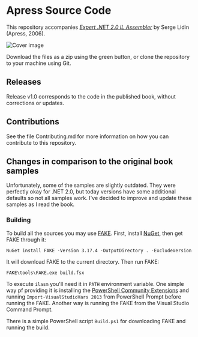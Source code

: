 # Apress Source Code

This repository accompanies [*Expert .NET 2.0 IL Assembler*](http://www.apress.com/9781590596463) by Serge Lidin (Apress, 2006).

![Cover image](9781590596463.jpg)

Download the files as a zip using the green button, or clone the repository to your machine using Git.

## Releases

Release v1.0 corresponds to the code in the published book, without corrections or updates.

## Contributions

See the file Contributing.md for more information on how you can contribute to this repository.

## Changes in comparison to the original book samples

Unfortunately, some of the samples are slightly outdated. They were perfectly okay for .NET 2.0, but today versions have some additional defaults so not all samples work. I've decided to improve and update these samples as I read the book.

### Building

To build all the sources you may use [FAKE](http://fsharp.github.io/FAKE/). First, install
[NuGet](https://www.nuget.org/), then get FAKE through it:

    NuGet install FAKE -Version 3.17.4 -OutputDirectory . -ExcludeVersion

It will download FAKE to the current directory. Then run FAKE:

    FAKE\tools\FAKE.exe build.fsx

To execute `ilasm` you'll need it in `PATH` environment variable. One simple way pf providing it is installing the
[PowerShell Community Extensions](https://pscx.codeplex.com/) and running `Import-VisualStudioVars 2013` from PowerShell
Prompt before running the FAKE. Another way is running the FAKE from the Visual Studio Command Prompt.

There is a simple PowerShell script `Build.ps1` for downloading FAKE and running the build.
